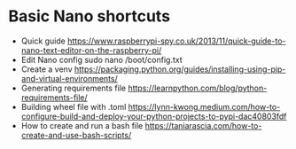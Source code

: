 # Basic Nano shortcuts
- Quick guide
  https://www.raspberrypi-spy.co.uk/2013/11/quick-guide-to-nano-text-editor-on-the-raspberry-pi/
- Edit Nano config
  sudo nano /boot/config.txt
- Create a venv
  https://packaging.python.org/guides/installing-using-pip-and-virtual-environments/ 
- Generating requirements file
  https://learnpython.com/blog/python-requirements-file/
- Building wheel file with .toml
  https://lynn-kwong.medium.com/how-to-configure-build-and-deploy-your-python-projects-to-pypi-dac40803fdf
- How to create and run a bash file
  https://taniarascia.com/how-to-create-and-use-bash-scripts/
